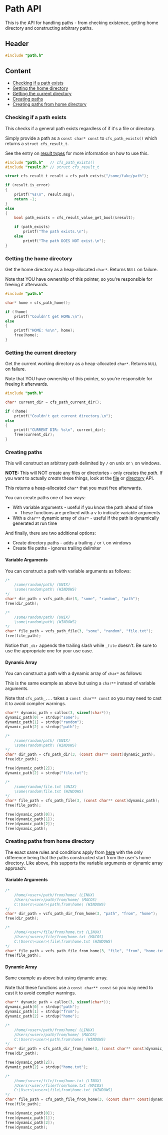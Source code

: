 # Path API
This is the API for handling paths - from checking existence, getting home directory and constructing arbitrary paths.

## Header
```c
#include "path.h"
```

## Content
* [Checking if a path exists](#checking-if-a-path-exists)
* [Getting the home directory](#getting-the-home-directory)
* [Getting the current directory](#getting-the-current-directory)
* [Creating paths](#creating-paths)
* [Creating paths from home directory](#creating-paths-from-home-directory)

### Checking if a path exists
This checks if a general path exists regardless of if it's a file or directory.

Simply provide a path as a `const char* const` to `cfs_path_exists()` which returns a `struct cfs_result_t`.

See the entry on [result types](./RESULT.md) for more information on how to use this.

```c
#include "path.h"   // cfs_path_exists()
#include "result.h" // struct cfs_result_t

struct cfs_result_t result = cfs_path_exists("/some/fake/path");

if (result.is_error)
{
    printf("%s\n", result.msg);
    return -1;
}
else
{
    bool path_exists = cfs_result_value_get_bool(&result);

    if (path_exists)
        printf("The path exists.\n");
    else
        printf("The path DOES NOT exist.\n");
}
```

### Getting the home directory
Get the home directory as a heap-allocated `char*`. Returns `NULL` on failure.

Note that YOU have ownership of this pointer, so you're responsible for freeing it afterwards.

```c
#include "path.h"

char* home = cfs_path_home();

if (!home)
    printf("Couldn't get HOME.\n");
else
{
    printf("HOME: %s\n", home);
    free(home);
}
```

### Getting the current directory
Get the current working directory as a heap-allocated `char*`. Returns `NULL` on failure.

Note that YOU have ownership of this pointer, so you're responsible for freeing it afterwards.

```c
#include "path.h"

char* current_dir = cfs_path_current_dir();

if (!home)
    printf("Couldn't get current directory.\n");
else
{
    printf("CURRENT DIR: %s\n", current_dir);
    free(current_dir);
}
```

### Creating paths
This will construct an arbitrary path delimited by `/` on unix or `\` on windows.

**NOTE:** This will NOT create any files or directories - only creates the *path*. If you want to actually *create* these things, look at the [file](FILE.md) or [directory](DIRECTORY.md) API.

This returns a heap-allocated `char*` that you must free afterwards.

You can create paths one of two ways:
* With variable arguments - useful if you know the path ahead of time
    * These functions are prefixed with a `v` to indicate variable arguments
* With a `char**` dynamic array of `char*` - useful if the path is dynamically generated at run time

And finally, there are two additional options:
* Create directory paths - adds a trailing `/` or `\` on windows
* Create file paths - ignores trailing delimiter

#### Variable Arguments
You can construct a path with variable arguments as follows:
```c
/*
    /some/random/path/ (UNIX)
    \some\random\path\ (WINDOWS)
*/
char* dir_path = vcfs_path_dir(3, "some", "random", "path");
free(dir_path);

/*
    /some/random/path/ (UNIX)
    \some\random\path\ (WINDOWS)
*/
char* file_path = vcfs_path_file(3, "some", "random", "file.txt");
free(file_path);
```

Notice that `_dir` appends the trailing slash while `_file` doesn't. Be sure to use the appropriate one for your use case.

#### Dynamic Array
You can construct a path with a dynamic array of `char*` as follows:

This is the same example as above but using a `char**` instead of variable arguments.

Note that `cfs_path_...` takes a `const char** const` so you may need to cast it to avoid compiler warnings.
```c
char** dynamic_path = calloc(3, sizeof(char*));
dynamic_path[0] = strdup("some");
dynamic_path[1] = strdup("random");
dynamic_path[2] = strdup("path");

/*
    /some/random/path/ (UNIX)
    \some\random\path\ (WINDOWS)
*/
char* dir_path = cfs_path_dir(3, (const char** const)dynamic_path);
free(dir_path);

free(dynamic_path[2]);
dynamic_path[2] = strdup("file.txt");

/*
    /some/random/file.txt (UNIX)
    \some\random\file.txt (WINDOWS)
*/
char* file_path = cfs_path_file(3, (const char** const)dynamic_path);
free(file_path);

free(dynamic_path[0]);
free(dynamic_path[1]);
free(dynamic_path[2]);
free(dynamic_path);
```

### Creating paths from home directory
The exact same rules and conditions apply from [here](#creating-paths) with the only difference being that the paths constructed start from the user's home directory. Like above, this supports the variable arguments or dynamic array approach:

#### Variable Arguments
```c
/*
    /home/<user>/path/from/home/ (LINUX)
    /Users/<user>/path/from/home/ (MACOS)
    C:\Users\<user>\path\from\home\ (WINDOWS)
*/
char* dir_path = vcfs_path_dir_from_home(3, "path", "from", "home");
free(dir_path);

/*
    /home/<user>/file/from/home.txt (LINUX)
    /Users/<user>/file/from/home.txt (MACOS)
    C:\Users\<user>\file\from\home.txt (WINDOWS)
*/
char* file_path = vcfs_path_file_from_home(3, "file", "from", "home.txt");
free(file_path);
```

#### Dynamic Array
Same example as above but using dynamic array.

Note that these functions use a `const char** const` so you may need to cast it to avoid compiler warnings.
```c
char** dynamic_path = calloc(3, sizeof(char*));
dynamic_path[0] = strdup("path");
dynamic_path[1] = strdup("from");
dynamic_path[2] = strdup("home");

/*
    /home/<user>/path/from/home/ (LINUX)
    /Users/<user>/path/from/home/ (MACOS)
    C:\Users\<user>\path\from\home\ (WINDOWS)
*/
char* dir_path = cfs_path_dir_from_home(3, (const char** const)dynamic_path);
free(dir_path);

free(dynamic_path[2]);
dynamic_path[2] = strdup("home.txt");

/*
    /home/<user>/file/from/home.txt (LINUX)
    /Users/<user>/file/from/home.txt (MACOS)
    C:\Users\<user>\file\from\home.txt (WINDOWS)
*/
char* file_path = cfs_path_file_from_home(3, (const char** const)dynamic_path);
free(file_path);

free(dynamic_path[0]);
free(dynamic_path[1]);
free(dynamic_path[2]);
free(dynamic_path);
```
